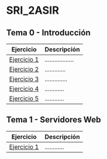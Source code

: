 # SRI_2ASIR

## Tema 0 - Introducción
Ejercicio | Descripción
----------|------------
[Ejercicio 1]() | ..................
[Ejercicio 2]() | .............
[Ejercicio 3]() | ..............
[Ejercicio 4]() | ............
[Ejercicio 5]() | ............


## Tema 1 - Servidores Web
Ejercicio | Descripción
----------|------------
[Ejercicio 1]() | ............
